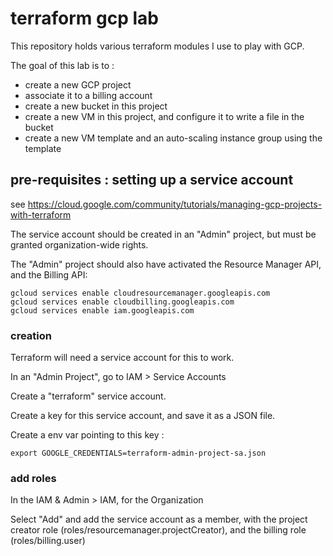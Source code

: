 # terraform gcp lab

This repository holds various terraform modules I use to play with GCP.

The goal of this lab is to :

* create a new GCP project
* associate it to a billing account
* create a new bucket in this project
* create a new VM in this project, and configure it to write a file in the bucket
* create a new VM template and an auto-scaling instance group using the template

## pre-requisites : setting up a service account

see https://cloud.google.com/community/tutorials/managing-gcp-projects-with-terraform

The service account should be created in an "Admin" project, but must be granted organization-wide rights.

The "Admin" project should also have activated the Resource Manager API, and the Billing API:

```
gcloud services enable cloudresourcemanager.googleapis.com
gcloud services enable cloudbilling.googleapis.com
gcloud services enable iam.googleapis.com
```

### creation

Terraform will need a service account for this to work.

In an "Admin Project", go to IAM > Service Accounts

Create a "terraform" service account.

Create a key for this service account, and save it as a JSON file.

Create a env var pointing to this key :

```
export GOOGLE_CREDENTIALS=terraform-admin-project-sa.json
```

### add roles

In the IAM & Admin > IAM, for the Organization

Select "Add" and add the service account as a member, with the project creator role (roles/resourcemanager.projectCreator), and the billing role (roles/billing.user)